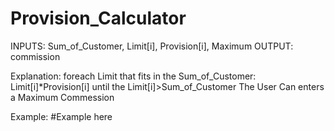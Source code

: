 # Provision_Calculator



INPUTS: Sum_of_Customer, Limit[i], Provision[i], Maximum
OUTPUT: commission

Explanation: foreach Limit that fits in the Sum_of_Customer: Limit[i]*Provision[i] until the Limit[i]>Sum_of_Customer
The User Can enters a Maximum Commession

Example:
#Example here
